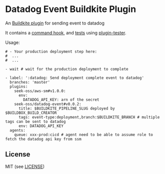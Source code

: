 # Datadog Event Buildkite Plugin

An [Buildkite plugin](https://buildkite.com/docs/agent/v3/plugins) for sending event to datadog

It contains a [command hook](hooks/command), and [tests](tests/test.bats) using [plugin-tester](https://github.com/buildkite-plugins/plugin-tester).

Usage:
```
# - Your production deployment step here:
#  ...
#  ...

- wait # wait for the production deployment to complete

- label: ':datadog: Send deployment complete event to datadog'
  branches: 'master'
  plugins:
    seek-oss/aws-sm#v1.0.0:
      env:
        DATADOG_API_KEY: arn of the secret
    seek-oss/datadog-event#v0.0.2:
      title: $BUILDKITE_PIPELINE_SLUG deployed by $BUILDBOX_BUILD_CREATOR
      tags: event-type:deployment,branch:$BUILDKITE_BRANCH # multiple tags can be sent to datadog
      env: DATADOG_API_KEY
  agents:
    queue: xxx-prod:cicd # agent need to be able to assume role to fetch the datadog api key from ssm
```



## License

MIT (see [LICENSE](LICENSE))
